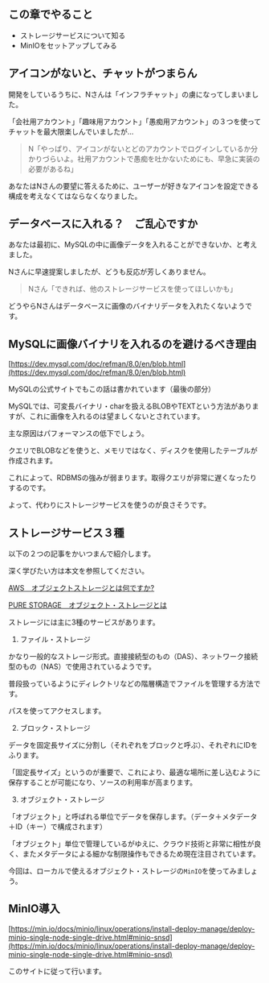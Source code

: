 ## この章でやること
- ストレージサービスについて知る
- MinIOをセットアップしてみる

## アイコンがないと、チャットがつまらん
開発をしているうちに、Nさんは「インフラチャット」の虜になってしまいました。

「会社用アカウント」「趣味用アカウント」「愚痴用アカウント」の３つを使ってチャットを最大限楽しんでいましたが…

> N「やっぱり、アイコンがないとどのアカウントでログインしているか分かりづらいよ。社用アカウントで愚痴を吐かないためにも、早急に実装の必要があるね」

あなたはNさんの要望に答えるために、ユーザーが好きなアイコンを設定できる構成を考えなくてはならなくなりました。

## データベースに入れる？　ご乱心ですか
あなたは最初に、MySQLの中に画像データを入れることができないか、と考えました。

Nさんに早速提案しましたが、どうも反応が芳しくありません。

> Nさん「できれば、他のストレージサービスを使ってほしいかも」

どうやらNさんはデータベースに画像のバイナリデータを入れたくないようです。

## MySQLに画像バイナリを入れるのを避けるべき理由
[https://dev.mysql.com/doc/refman/8.0/en/blob.html](https://dev.mysql.com/doc/refman/8.0/en/blob.html)

MySQLの公式サイトでもこの話は書かれています（最後の部分）

MySQLでは、可変長バイナリ・charを扱えるBLOBやTEXTという方法がありますが、これに画像を入れるのは望ましくないとされています。

主な原因はパフォーマンスの低下でしょう。

クエリでBLOBなどを使うと、メモリではなく、ディスクを使用したテーブルが作成されます。

これによって、RDBMSの強みが弱まります。取得クエリが非常に遅くなったりするのです。

よって、代わりにストレージサービスを使うのが良さそうです。

## ストレージサービス３種

以下の２つの記事をかいつまんで紹介します。

深く学びたい方は本文を参照してください。

[AWS　オブジェクトストレージとは何ですか?](https://aws.amazon.com/jp/what-is/object-storage/)

[PURE STORAGE　オブジェクト・ストレージとは](https://www.purestorage.com/jp/knowledge/what-is-object-storage.html)

ストレージには主に3種のサービスがあります。

1. ファイル・ストレージ

かなり一般的なストレージ形式。直接接続型のもの（DAS）、ネットワーク接続型のもの（NAS）で使用されているようです。

普段扱っているようにディレクトリなどの階層構造でファイルを管理する方法です。

パスを使ってアクセスします。

2. ブロック・ストレージ

データを固定長サイズに分割し（それぞれをブロックと呼ぶ）、それぞれにIDをふります。

「固定長サイズ」というのが重要で、これにより、最適な場所に差し込むように保存することが可能になり、ソースの利用率が高まります。

3. オブジェクト・ストレージ

「オブジェクト」と呼ばれる単位でデータを保存します。（データ＋メタデータ＋ID（キー）で構成されます）

「オブジェクト」単位で管理しているがゆえに、クラウド技術と非常に相性が良く、またメタデータによる細かな制限操作もできるため現在注目されています。


今回は、ローカルで使えるオブジェクト・ストレージの`MinIO`を使ってみましょう。

## MinIO導入
[https://min.io/docs/minio/linux/operations/install-deploy-manage/deploy-minio-single-node-single-drive.html#minio-snsd](https://min.io/docs/minio/linux/operations/install-deploy-manage/deploy-minio-single-node-single-drive.html#minio-snsd)

このサイトに従って行います。

